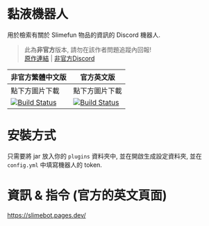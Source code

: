 # 黏液機器人
用於檢索有關於 Slimefun 物品的資訊的 Discord 機器人.

> 此為**非官方**版本, 請勿在該作者問題追蹤內回報! <br>
> [原作連結](https://github.com/TheSilentPro/SlimeBot) | [非官方Discord](https://discord.gg/GF4CwjFXT9)

| 非官方繁體中文版 | 官方英文版 |
| -------- | -------- |
| 點下方圖片下載 | 點下方圖片下載 |
| [![Build Status](https://xMikux.github.io/builds/SlimeTraditionalTranslation/SlimeBot/master/badge.svg)](https://xMikux.github.io/builds/SlimeTraditionalTranslation/SlimeBot/master) | [![Build Status](https://thebusybiscuit.github.io/builds/TheSilentPro/SlimeBot/master/badge.svg)](https://thebusybiscuit.github.io/builds/TheSilentPro/SlimeBot/master) |

# 安裝方式
只需要將 jar 放入你的 ``plugins`` 資料夾中, 並在開啟生成設定資料夾, 並在 ``config.yml`` 中填寫機器人的 token.

# 資訊 & 指令 (官方的英文頁面)
https://slimebot.pages.dev/
